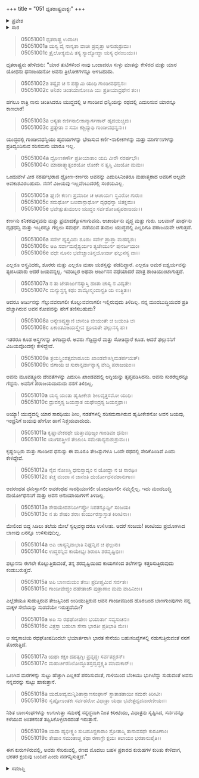 +++
title = "051 ಧೃತರಾಷ್ಟ್ರವಾಕ್ಯಃ"
+++

<details><summary>ಪ್ರವೇಶ</summary>


।।   ಓಂ ಓಂ ನಮೋ ನಾರಾಯಣಾಯ।।   ಶ್ರೀ ವೇದವ್ಯಾಸಾಯ ನಮಃ ।।

ಶ್ರೀ ಕೃಷ್ಣದ್ವೈಪಾಯನ ವೇದವ್ಯಾಸ ವಿರಚಿತ  

**ಶ್ರೀ ಮಹಾಭಾರತ**

**ಉದ್ಯೋಗ ಪರ್ವ**

**ಯಾನಸಂಧಿ ಪರ್ವ**

**ಅಧ್ಯಾಯ 51**

</details>


<details><summary>ಸಾರ</summary>

ಅರ್ಜುನನ ಕುರಿತು ತನಗಿದ್ದ ಭಯವನ್ನು ಧೃತರಾಷ್ಟ್ರನು ಸಭೆಯಲ್ಲಿ ಹೇಳಿಕೊಂಡಿದುದು (1-19).

</details>


> 05051001 ಧೃತರಾಷ್ಟ್ರ ಉವಾಚ।  
05051001a ಯಸ್ಯ ವೈ ನಾನೃತಾ ವಾಚಃ ಪ್ರವೃತ್ತಾ ಅನುಶುಶ್ರುಮಃ।   
05051001c ತ್ರೈಲೋಕ್ಯಮಪಿ ತಸ್ಯ ಸ್ಯಾದ್ಯೋದ್ಧಾ ಯಸ್ಯ ಧನಂಜಯಃ।।

ಧೃತರಾಷ್ಟ್ರನು ಹೇಳಿದನು: “ಯಾರ ತುಟಿಗಳಿಂದ ನಾವು ಒಂದಾದರೂ ಸುಳ್ಳು ಮಾತನ್ನು ಕೇಳಿರದ ಮತ್ತು ಯಾರ ಯೋಧನು ಧನಂಜಯನೋ ಅವನು ತ್ರಿಲೋಕಗಳನ್ನೂ ಆಳಬಹುದು.

> 05051002a ತಸ್ಯೈವ ಚ ನ ಪಶ್ಯಾಮಿ ಯುಧಿ ಗಾಂಡೀವಧನ್ವನಃ।  
05051002c ಅನಿಶಂ ಚಿಂತಯಾನೋಽಪಿ ಯಃ ಪ್ರತೀಯಾದ್ರಥೇನ ತಂ।।

ಹಗಲೂ ರಾತ್ರಿ ನಾನು ಚಿಂತಿಸಿದರೂ ಯುದ್ಧದಲ್ಲಿ ಆ ಗಾಂಡೀವ ಧನ್ವಿಯನ್ನು ರಥದಲ್ಲಿ ಎದುರಿಸುವ ಯಾರನ್ನೂ ಕಾಣಲಾರೆ!

> 05051003a ಅಸ್ಯತಃ ಕರ್ಣಿನಾಲೀಕಾನ್ಮಾರ್ಗಣಾನ್ ಹೃದಯಚ್ಚಿದಃ।  
05051003c ಪ್ರತ್ಯೇತಾ ನ ಸಮಃ ಕಶ್ಚಿದ್ಯುಧಿ ಗಾಂಡೀವಧನ್ವನಃ।।

ಯುದ್ಧದಲ್ಲಿ ಗಾಂಡೀವಧನ್ವಿಯು ಹೃದಯಗಳನ್ನು ಭೇದಿಸುವ ಕರ್ಣಿ-ನಾಲೀಕಗಳನ್ನು ಮತ್ತು ಮಾರ್ಗಣಗಳನ್ನು ಪ್ರತಿದ್ವಂದಿಸುವ ಸರಿಸಮನು ಯಾರೂ ಇಲ್ಲ.

> 05051004a ದ್ರೋಣಕರ್ಣೌ ಪ್ರತೀಯಾತಾಂ ಯದಿ ವೀರೌ ನರರ್ಷಭೌ।  
05051004c ಮಾಹಾತ್ಮ್ಯಾತ್ಸಂಶಯೋ ಲೋಕೇ ನ ತ್ವಸ್ತಿ ವಿಜಯೋ ಮಮ।।

ಒಂದುವೇಳೆ ವೀರ ನರರ್ಷಭರಾದ ದ್ರೋಣ-ಕರ್ಣರು ಅವನನ್ನು ಎದುರಿಸಿನಿಂತರೂ ಮಹಾತ್ಮರಾದ ಅವರಿಗೆ ಅಲ್ಪವೇ ಅವಕಾಶವಿರಬಹುದು. ನನಗೆ ವಿಜಯವು ಇಲ್ಲವೆಂಬುದರಲ್ಲಿ ಸಂಶಯವಿಲ್ಲ.

> 05051005a ಘೃಣೀ ಕರ್ಣಃ ಪ್ರಮಾದೀ ಚ ಆಚಾರ್ಯಃ ಸ್ಥವಿರೋ ಗುರುಃ।  
05051005c ಸಮರ್ಥೋ ಬಲವಾನ್ಪಾರ್ಥೋ ದೃಢಧನ್ವಾ ಜಿತಕ್ಲಮಃ।  
05051005e ಭವೇತ್ಸುತುಮುಲಂ ಯುದ್ಧಂ ಸರ್ವಶೋಽಪ್ಯಪರಾಜಯಃ।।

ಕರ್ಣನು ಕನಿಕರವುಳ್ಳವನು ಮತ್ತು ಪ್ರಮಾದಕ್ಕೊಳಗಾಗುವನು. ಆಚಾರ್ಯನು ವೃದ್ಧ ಮತ್ತು ಗುರು. ಬಲವಾನ್ ಪಾರ್ಥನು ದೃಢಧನ್ವಿ ಮತ್ತು ಇಬ್ಬರನ್ನೂ ಗೆಲ್ಲಲು ಸಮರ್ಥ. ನಡೆಯುವ ತುಮಲ ಯುದ್ಧದಲ್ಲಿ ಎಲ್ಲರಿಗೂ ಪರಾಜಯವೇ ಆಗುತ್ತದೆ.

> 05051006a ಸರ್ವೇ ಹ್ಯಸ್ತ್ರವಿದಃ ಶೂರಾಃ ಸರ್ವೇ ಪ್ರಾಪ್ತಾ ಮಹದ್ಯಶಃ।  
05051006c ಅಪಿ ಸರ್ವಾಮರೈಶ್ವರ್ಯಂ ತ್ಯಜೇಯುರ್ನ ಪುನರ್ಜಯಂ।  
05051006e ವಧೇ ನೂನಂ ಭವೇಚ್ಚಾಂತಿಸ್ತಯೋರ್ವಾ ಫಲ್ಗುನಸ್ಯ ವಾ।।

ಎಲ್ಲರೂ ಅಸ್ತ್ರವಿದರು, ಶೂರರು ಮತ್ತು ಎಲ್ಲರೂ ಮಹಾ ಯಶಸ್ಸನ್ನು ಪಡೆದಿದ್ದಾರೆ. ಎಲ್ಲರೂ ಅಮರ ಐಶ್ವರ್ಯವನ್ನು ತ್ಯಜಿಸಿಯಾರು ಆದರೆ ಜಯವನ್ನಲ್ಲ. ಇವರಿಬ್ಬರ ಅಥವಾ ಅರ್ಜುನನ ವಧೆಯಾದರೆ ಮಾತ್ರ ಶಾಂತಿಯುಂಟಾಗುತ್ತದೆ.

> 05051007a ನ ತು ಜೇತಾರ್ಜುನಸ್ಯಾಸ್ತಿ ಹಂತಾ ಚಾಸ್ಯ ನ ವಿದ್ಯತೇ।  
05051007c ಮನ್ಯುಸ್ತಸ್ಯ ಕಥಂ ಶಾಮ್ಯೇನ್ಮಂದಾನ್ಪ್ರತಿ ಯ ಉತ್ಥಿತಃ।।

ಆದರೂ ಅರ್ಜುನನ್ನು ಗೆಲ್ಲುವವನಾಗಲೀ ಕೊಲ್ಲುವವನಾಗಲೀ ಇಲ್ಲಿರುವುದು ತಿಳಿದಿಲ್ಲ. ನನ್ನ ಮಂದಬುದ್ಧಿಯವರ ಪ್ರತಿ ಹೆಚ್ಚಾಗಿರುವ ಅವನ ಕೋಪವನ್ನು ಹೇಗೆ ತಣಿಸಬಹುದು?

> 05051008a ಅನ್ಯೇಽಪ್ಯಸ್ತ್ರಾಣಿ ಜಾನಂತಿ ಜೀಯಂತೇ ಚ ಜಯಂತಿ ಚ।  
05051008c ಏಕಾಂತವಿಜಯಸ್ತ್ವೇವ ಶ್ರೂಯತೇ ಫಲ್ಗುನಸ್ಯ ಹ।।

ಇತರರೂ ಕೂಡ ಅಸ್ತ್ರಗಳನ್ನು ತಿಳಿದಿದ್ದಾರೆ. ಅವರು ಗೆದ್ದಿದ್ದಾರೆ ಮತ್ತು ಸೋತಿದ್ದಾರೆ ಕೂಡ. ಆದರೆ ಫಲ್ಗುನನಿಗೆ ವಿಜಯವೊಂದನ್ನೇ ಕೇಳಿದ್ದೇವೆ.

> 05051009a ತ್ರಯಸ್ತ್ರಿಂಶತ್ಸಮಾಹೂಯ ಖಾಂಡವೇಽಗ್ನಿಮತರ್ಪಯತ್।  
05051009c ಜಿಗಾಯ ಚ ಸುರಾನ್ಸರ್ವಾನ್ನಾಸ್ಯ ವೇದ್ಮಿ ಪರಾಜಯಂ।।

ಅವನು ಮೂವತ್ತ್ಮೂರು ದೇವತೆಗಳನ್ನು ಎದುರಿಸಿ ಖಾಂಡವದಲ್ಲಿ ಅಗ್ನಿಯನ್ನು ತೃಪ್ತಪಡಿಸಿದನು. ಅವನು ಸುರರೆಲ್ಲರನ್ನೂ ಗೆದ್ದನು. ಅವನಿಗೆ ಪರಾಜಯವಾದುದು ನನಗೆ ತಿಳಿದಿಲ್ಲ.

> 05051010a ಯಸ್ಯ ಯಂತಾ ಹೃಷೀಕೇಶಃ ಶೀಲವೃತ್ತಸಮೋ ಯುಧಿ।  
05051010c ಧ್ರುವಸ್ತಸ್ಯ ಜಯಸ್ತಾತ ಯಥೇಂದ್ರಸ್ಯ ಜಯಸ್ತಥಾ।।

ಅಯ್ಯಾ! ಯುದ್ಧದಲ್ಲಿ ಯಾರ ಸಾರಥಿಯು ಶೀಲ, ನಡತೆಗಳಲ್ಲಿ ಸರಿಸಮನಾಗಿರುವ ಹೃಷೀಕೇಶನೋ ಅವನ ಜಯವು, ಇಂದ್ರನಿಗೆ ಜಯವು ಹೇಗೋ ಹಾಗೆ ನಿಶ್ಚಯವಾದುದು.

> 05051011a ಕೃಷ್ಣಾವೇಕರಥೇ ಯತ್ತಾವಧಿಜ್ಯಂ ಗಾಂಡಿವಂ ಧನುಃ।  
05051011c ಯುಗಪತ್ತ್ರೀಣಿ ತೇಜಾಂಸಿ ಸಮೇತಾನ್ಯನುಶುಶ್ರುಮಃ।।

ಕೃಷ್ಣರಿಬ್ಬರು ಮತ್ತು ಗಾಂಡೀವ ಧನುಸ್ಸು ಈ ಮೂರೂ ತೇಜಸ್ಸುಗಳೂ ಒಂದೇ ರಥದಲ್ಲಿ ಸೇರಿಕೊಂಡಿವೆ ಎಂದು ಕೇಳಿದ್ದೇವೆ.

> 05051012a ನೈವ ನೋಽಸ್ತಿ ಧನುಸ್ತಾದೃಂ ನ ಯೋದ್ಧಾ ನ ಚ ಸಾರಥಿಃ।  
05051012c ತಚ್ಚ ಮಂದಾ ನ ಜಾನಂತಿ ದುರ್ಯೋಧನವಶಾನುಗಾಃ।।

ಅದರಂಥಹ ಧನುಸ್ಸಾಗಲೀ ಅವರಂಥಹ ಸಾರಥಿಯಾಗಲೀ ಯೋಧನಾಗಲೀ ನಮ್ಮಲ್ಲಿಲ್ಲ. ಇದು ಮಂದಬುದ್ಧಿ ದುರ್ಯೋಧನನಿಗೆ ಮತ್ತು ಅವನ ಅನುಯಾಯಿಗಳಿಗೆ ತಿಳಿದಿಲ್ಲ.

> 05051013a ಶೇಷಯೇದಶನಿರ್ದೀಪ್ತೋ ನಿಪತನ್ಮೂರ್ಧ್ನಿ ಸಂಜಯ।  
05051013c ನ ತು ಶೇಷಂ ಶರಾಃ ಕುರ್ಯುರಸ್ತಾಸ್ತಾತ ಕಿರೀಟಿನಾ।।

ಮೇಲಿಂದ ಬಿದ್ದ ಸಿಡಿಲು ತಲೆಯ ಮೇಲೆ ಸ್ವಲ್ಪವನ್ನಾದರೂ ಉಳಿಸೀತು. ಆದರೆ ಸಂಜಯ! ಕಿರೀಟಿಯು ಪ್ರಯೋಗಿಸಿದ ಬಾಣವು ಏನನ್ನೂ ಉಳಿಸುವುದಿಲ್ಲ.

> 05051014a ಅಪಿ ಚಾಸ್ಯನ್ನಿವಾಭಾತಿ ನಿಘ್ನನ್ನಿವ ಚ ಫಲ್ಗುನಃ।   
05051014c ಉದ್ಧರನ್ನಿವ ಕಾಯೇಭ್ಯಃ ಶಿರಾಂಸಿ ಶರವೃಷ್ಟಿಭಿಃ।।

ಫಲ್ಗುನನು ಈಗಲೇ ಕೊಲ್ಲುತ್ತಿರುವಂತೆ, ತನ್ನ ಶರವೃಷ್ಟಿಯಿಂದ ಕಾಯಗಳಿಂದ ತಲೆಗಳನ್ನು ಕತ್ತರಿಸುತ್ತಿರುವುದು ಕಂಡುಬರುತ್ತದೆ.

> 05051015a ಅಪಿ ಬಾಣಮಯಂ ತೇಜಃ ಪ್ರದೀಪ್ತಮಿವ ಸರ್ವತಃ।  
05051015c ಗಾಂಡೀವೇದ್ಧಂ ದಹೇತಾಜೌ ಪುತ್ರಾಣಾಂ ಮಮ ವಾಹಿನೀಂ।।

ಎಲ್ಲೆಡೆಯೂ ಸುಡುತ್ತಿರುವ ತೇಜಸ್ಸಿನಿಂದ ಉರಿಯುತ್ತಿರುವ ಅವನ ಗಾಂಡೀವದಿಂದ ಹೊರಬಂದ ಬಾಣಗುಂಪುಗಳು ನನ್ನ ಮಕ್ಕಳ ಸೇನೆಯನ್ನು ಸುಡದೆಯೇ ಇರುತ್ತದೆಯೇ?

> 05051016a ಅಪಿ ಸಾ ರಥಘೋಷೇಣ ಭಯಾರ್ತಾ ಸವ್ಯಸಾಚಿನಃ।  
05051016c ವಿತ್ರಸ್ತಾ ಬಹುಲಾ ಸೇನಾ ಭಾರತೀ ಪ್ರತಿಭಾತಿ ಮೇ।।

ಆ ಸವ್ಯಸಾಚಿಯ ರಥಘೋಷದಿಂದಲೇ ಭಯಾರ್ತರಾಗಿ ಭಾರತ ಸೇನೆಯು ಬಹುಸಂಖ್ಯೆಗಳಲ್ಲಿ ನಡುಗುತ್ತಿರುವಂತೆ ನನಗೆ ತೋರುತ್ತಿದೆ.

> 05051017a ಯಥಾ ಕಕ್ಷಂ ದಹತ್ಯಗ್ನಿಃ ಪ್ರವೃದ್ಧಃ ಸರ್ವತಶ್ಚರನ್।  
05051017c ಮಹಾರ್ಚಿರನಿಲೋದ್ಧೂತಸ್ತದ್ವದ್ಧಕ್ಷ್ಯತಿ ಮಾಮಕಾನ್।।

ಒಣಗಿದ ಮರಗಳನ್ನು ಸುಟ್ಟು ಹೆಚ್ಚಾಗಿ ಎಲ್ಲಕಡೆ ಪಸರಿಸುವಂತೆ, ಗಾಳಿಯಿಂದ ಬೆಂಕಿಯು ಭುಗಿಲೆದ್ದು ಸುಡುವಂತೆ ಅವನು ನನ್ನವರನ್ನು ಸುಟ್ಟು ಹಾಕುತ್ತಾನೆ.

> 05051018a ಯದೋದ್ವಮನ್ನಿಶಿತಾನ್ಬಾಣಸಂಘಾನ್
	ಸ್ಥಾತಾತತಾಯೀ ಸಮರೇ ಕಿರೀಟೀ।  
> 05051018c ಸೃಷ್ಟೋಽಂತಕಃ ಸರ್ವಹರೋ ವಿಧಾತ್ರಾ
	ಯಥಾ ಭವೇತ್ತದ್ವದವಾರಣೀಯಃ।।  

ನಿಶಿತ ಬಾಣಸಂಘಗಳನ್ನು ಉಗುಳುತ್ತಾ ಸಮರಕ್ಕೆ ಸನ್ನದ್ಧನಾಗಿ ನಿಂತ ಕಿರೀಟಿಯು, ವಿಧಾತ್ರನು ಸೃಷ್ಟಿಸಿದ, ಸರ್ವವನ್ನೂ ಕಳೆಯುವ ಅಂತಕನಂತೆ ತಪ್ಪಿಸಿಕೊಳ್ಳಲಾರದಂತೆ ಇರುತ್ತಾನೆ.

> 05051019a ಯದಾ ಹ್ಯಭೀಕ್ಷ್ಣಂ ಸುಬಹೂನ್ಪ್ರಕಾರಾಂ
	ಶ್ರೋತಾಸ್ಮಿ ತಾನಾವಸಥೇ ಕುರೂಣಾಂ।  
> 05051019c ತೇಷಾಂ ಸಮಂತಾಚ್ಚ ತಥಾ ರಣಾಗ್ರೇ
	ಕ್ಷಯಃ ಕಿಲಾಯಂ ಭರತಾನುಪೈತಿ।।  

ಈಗ ಕುರುಗಳಿರುವಲ್ಲಿ, ಅವರು ಸೇರಿರುವಲ್ಲಿ, ರಣದ ಮೊದಲು ಬಹಳ ಪ್ರಕಾರದ ಕುರುಹಗಳ ಕುರಿತು ಕೇಳಿದಾಗ, ಭರತರ ಕ್ಷಯವು ಬಂದಿದೆ ಎಂದು ನನಗನ್ನಿಸುತ್ತದೆ.”


<details><summary>ಸಮಾಪ್ತಿ</summary>


ಇತಿ ಶ್ರೀ ಮಹಾಭಾರತೇ ಉದ್ಯೋಗ ಪರ್ವಣಿ ಯಾನಸಂಧಿ ಪರ್ವಣಿ ಧೃತರಾಷ್ಟ್ರವಾಕ್ಯೇ ಏಕಪಂಚಾಶತ್ತಮೋಽಧ್ಯಾಯಃ।  
ಇದು ಶ್ರೀ ಮಹಾಭಾರತದಲ್ಲಿ ಉದ್ಯೋಗ ಪರ್ವದಲ್ಲಿ ಯಾನಸಂಧಿ ಪರ್ವದಲ್ಲಿ ಧೃತರಾಷ್ಟ್ರವಾಕ್ಯದಲ್ಲಿ ಐವತ್ತೊಂದನೆಯ ಅಧ್ಯಾಯವು.

</details>
